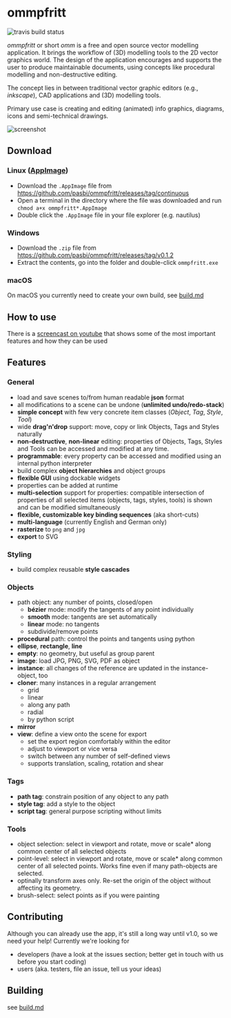 # ommpfritt

![travis build status](https://travis-ci.org/pasbi/ommpfritt.svg?branch=master)

*ommpfritt* or short *omm* is a free and open source vector modelling application.
It brings the workflow of (3D) modelling tools to the 2D vector graphics world.
The design of the application encourages and supports the user to produce maintainable documents,
using concepts like procedural modelling and non-destructive editing.

The concept lies in between traditional vector graphic editors (e.g., _inkscape_), CAD applications
and (3D) modelling tools.

Primary use case is creating and editing (animated) info graphics, diagrams, icons and semi-technical drawings.

![screenshot](https://raw.githubusercontent.com/pasbi/ommpfritt/master/screenshot.png)

## Download

### Linux ([AppImage](https://appimage.org/))

- Download the `.AppImage` file from https://github.com/pasbi/ommpfritt/releases/tag/continuous
- Open a terminal in the directory where the file was downloaded and run `chmod a+x ommpfritt*.AppImage`
- Double click the `.AppImage` file in your file explorer (e.g. nautilus)

### Windows

- Download the `.zip` file from https://github.com/pasbi/ommpfritt/releases/tag/v0.1.2
- Extract the contents, go into the folder and double-click `ommpfritt.exe`

### macOS

On macOS you currently need to create your own build, see [build.md](build.md)

## How to use

There is a [screencast on youtube](https://www.youtube.com/watch?v=6X5Lo7kq5eM) that shows some of the most important features and how they can be used

## Features

### General
- load and save scenes to/from human readable **json** format
- all modifications to a scene can be undone (**unlimited undo/redo-stack**)
- **simple concept** with few very concrete item classes (_Object_, _Tag_, _Style_, _Tool_)
- wide **drag'n'drop** support: move, copy or link Objects, Tags and Styles naturally
- **non-destructive**, **non-linear** editing: properties of Objects, Tags, Styles and Tools can be accessed and modified at any time.
- **programmable**: every property can be accessed and modified using an internal python interpreter
- build complex **object hierarchies** and object groups
- **flexible GUI** using dockable widgets
- properties can be added at runtime
- **multi-selection** support for properties: compatible intersection of properties of all selected items (objects, tags, styles, tools) is shown and can be modified simultaneously
- **flexible, customizable key binding sequences** (aka short-cuts)
- **multi-language** (currently English and German only)
- **rasterize** to `png` and `jpg`
- **export** to SVG

### Styling
- build complex reusable **style cascades**

### Objects
- path object: any number of points, closed/open
  - **bézier** mode: modify the tangents of any point individually
  - **smooth** mode: tangents are set automatically
  - **linear** mode: no tangents
  - subdivide/remove points
- **procedural** path: control the points and tangents using python
- **ellipse**, **rectangle**, **line**
- **empty**: no geometry, but useful as group parent
- **image**: load JPG, PNG, SVG, PDF as object
- **instance**: all changes of the reference are updated in the instance-object, too
- **cloner**: many instances in a regular arrangement
   - grid
   - linear
   - along any path
   - radial
   - by python script
- **mirror**
- **view**: define a view onto the scene for export
  - set the export region comfortably within the editor
  - adjust to viewport or vice versa
  - switch between any number of self-defined views
  - supports translation, scaling, rotation and shear

### Tags
- **path tag**: constrain position of any object to any path
- **style tag**: add a style to the object
- **script tag**: general purpose scripting without limits

### Tools
- object selection: select in viewport and rotate, move or scale* along common center of all selected objects
- point-level: select in viewport and rotate, move or scale* along common center of all selected points. Works fine even if many path-objects are selected.
- optinally transform axes only. Re-set the origin of the object without affecting its geometry.
- brush-select: select points as if you were painting

## Contributing

Although you can already use the app, it's still a long way until v1.0, so we need your help!
Currently we're looking for

- developers (have a look at the issues section; better get in touch with us before you start coding)
- users (aka. testers, file an issue, tell us your ideas)

## Building

see [build.md](build.md)

